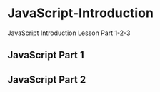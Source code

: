 # JavaScript-Introduction

JavaScript Introduction Lesson Part 1-2-3

## JavaScript Part 1

## JavaScript Part 2
